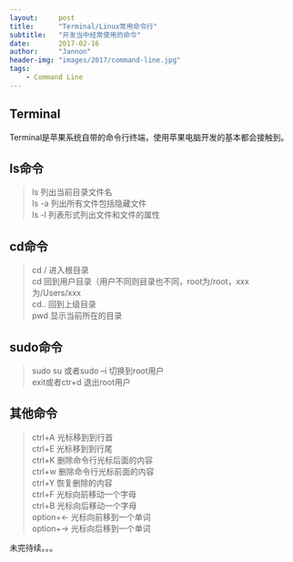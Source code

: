 ```yaml
---
layout:     post
title:      "Terminal/Linux常用命令行"
subtitle:   "开发当中经常使用的命令"
date:       2017-02-16
author:     "Jannon"
header-img: "images/2017/command-line.jpg"
tags:
    - Command Line
---
```


## Terminal

Terminal是苹果系统自带的命令行终端，使用苹果电脑开发的基本都会接触到。

## ls命令

> ls 列出当前目录文件名  
> ls -a 列出所有文件包括隐藏文件  
> ls -l 列表形式列出文件和文件的属性  

## cd命令

> cd /  进入根目录  
> cd    回到用户目录（用户不同则目录也不同，root为/root，xxx为/Users/xxx  
> cd..  回到上级目录  
> pwd   显示当前所在的目录  

## sudo命令

> sudo su 或者sudo –i   切换到root用户  
> exit或者ctr+d         退出root用户  

## 其他命令

> ctrl+A   光标移到到行首  
> ctrl+E   光标移到到行尾  
> ctrl+K   删除命令行光标后面的内容  
> ctrl+w   删除命令行光标前面的内容  
> ctrl+Y   恢复删除的内容  
> ctrl+F   光标向前移动一个字母  
> ctrl+B   光标向后移动一个字母  
> option+← 光标向前移到一个单词  
> option+→ 光标向后移到一个单词  

未完待续。。。
